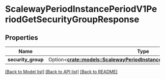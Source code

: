 # ScalewayPeriodInstancePeriodV1PeriodGetSecurityGroupResponse

## Properties

Name | Type | Description | Notes
------------ | ------------- | ------------- | -------------
**security_group** | Option<[**crate::models::ScalewayPeriodInstancePeriodV1PeriodSecurityGroup**](scaleway.instance.v1.SecurityGroup.md)> |  | [optional]

[[Back to Model list]](../README.md#documentation-for-models) [[Back to API list]](../README.md#documentation-for-api-endpoints) [[Back to README]](../README.md)


